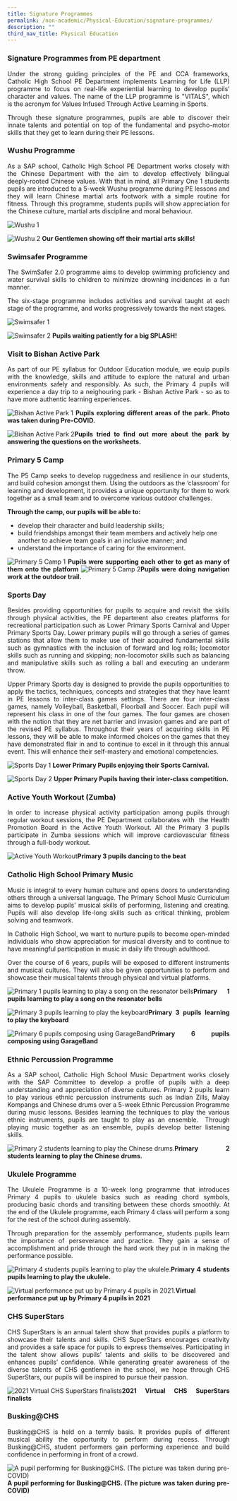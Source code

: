 ```yaml
---
title: Signature Programmes
permalink: /non-academic/Physical-Education/signature-programmes/
description: ""
third_nav_title: Physical Education
---
```

### Signature Programmes from PE department

<style>
p {text-align: justify;}
</style>

Under the strong guiding principles of the PE and CCA frameworks, Catholic High School PE Department implements Learning for Life (LLP) programme to focus on real-life experiential learning to develop pupils’ character and values. The name of the LLP programme is "VITALS", which is the acronym for Values Infused Through Active Learning in Sports.
  
Through these signature programmes, pupils are able to discover their innate talents and potential on top of the fundamental and psycho-motor skills that they get to learn during their PE lessons.

### Wushu Programme
  
As a SAP school, Catholic High School PE Department works closely with the Chinese Department with the aim to develop effectively bilingual deeply-rooted Chinese values. With that in mind, all Primary One 1 students pupils are introduced to a 5-week Wushu programme during PE lessons and they will learn Chinese martial arts footwork with a simple routine for fitness. Through this programme, students pupils will show appreciation for the Chinese culture, martial arts discipline and moral behaviour.

![Wushu 1](/images/Primary/PE/Wushu%201.jpg)

![Wushu 2](/images/Primary/PE/Wushu%202.jpg)
**Our Gentlemen showing off their martial arts skills!**

### Swimsafer Programme 

The SwimSafer 2.0 programme aims to develop swimming proficiency and water survival skills to children to minimize drowning incidences in a fun manner.
  
The six-stage programme includes activities and survival taught at each stage of the programme, and works progressively towards the next stages.

![Swimsafer 1](/images/Primary/PE/Swimsafer%201.jpg)

![Swimsafer 2](/images/Primary/PE/Swimsafer%202.jpg)
**Pupils waiting patiently for a big SPLASH!**

### Visit to Bishan Active Park   

As part of our PE syllabus for Outdoor Education module, we equip pupils with the knowledge, skills and attitude to explore the natural and urban environments safely and responsibly. As such, the Primary 4 pupils will experience a day trip to a neighouring park \- Bishan Active Park \- so as to have more authentic learning experiences.

![Bishan Active Park 1](/images/Primary/PE/Bishan%20Active%20Park%201.jpg)
**Pupils exploring different areas of the park. Photo was taken during Pre-COVID.**

![Bishan Active Park 2](/images/Primary/PE/Bishan%20Active%20Park%202.jpg)**Pupils tried to find out more about the park by answering the questions on the worksheets.**

### Primary 5 Camp 

The P5 Camp seeks to develop ruggedness and resilience in our students, and build cohesion amongst them. Using the outdoors as the ‘classroom’ for learning and development, it provides a unique opportunity for them to work together as a small team and to overcome various outdoor challenges.

**Through the camp, our pupils will be able to:**
- develop their character and build leadership skills;
- build friendships amongst their team members and actively help one another to achieve team goals in an inclusive manner; and
- understand the importance of caring for the environment.

![Primary 5 Camp 1](/images/Primary/PE/Primary%205%20Camp%201.jpg)
**Pupils were supporting each other to get as many of them onto the platform**
![Primary 5 Camp 2](/images/Primary/PE/Primary%205%20Camp%202.jpg)**Pupils were doing navigation work at the outdoor trail.**

### Sports Day 

Besides providing opportunities for pupils to acquire and revisit the skills through physical activities, the PE department also creates platforms for recreational participation such as Lower Primary Sports Carnival and Upper Primary Sports Day. Lower primary pupils will go through a series of games stations that allow them to make use of their acquired fundamental skills such as gymnastics with the inclusion of forward and log rolls; locomotor skills such as running and skipping; non-locomotor skills such as balancing and manipulative skills such as rolling a ball and executing an underarm throw.

Upper Primary Sports day is designed to provide the pupils opportunities to apply the tactics, techniques, concepts and strategies that they have learnt in PE lessons to inter-class games settings. There are four inter-class games, namely Volleyball, Basketball, Floorball and Soccer. Each pupil will represent his class in one of the four games. The four games are chosen with the notion that they are net barrier and invasion games and are part of the revised PE syllabus. Throughout their years of acquiring skills in PE lessons, they will be able to make informed choices on the games that they have demonstrated flair in and to continue to excel in it through this annual event. This will enhance their self-mastery and emotional competencies.

![Sports Day 1](/images/Primary/PE/Sports%20Day%201.jpg)
**Lower Primary Pupils enjoying their Sports Carnival.**

![Sports Day 2](/images/Primary/PE/Sports%20Day%202.jpg)
**Upper Primary Pupils having their inter-class competition.**

### Active Youth Workout (Zumba) 

In order to increase physical activity participation among pupils through regular workout sessions, the PE Department collaborates with  the Health Promotion Board in the Active Youth Workout. All the Primary 3 pupils participate in Zumba sessions which will improve cardiovascular fitness through a full-body workout.

![Active Youth Workout](/images/Primary/PE/Active%20Youth%20Workout.jpg)**Primary 3 pupils dancing to the beat**

### Catholic High School Primary Music

Music is integral to every human culture and opens doors to understanding others through a universal language. The Primary School Music Curriculum aims to develop pupils' musical skills of performing, listening and creating. Pupils will also develop life-long skills such as critical thinking, problem solving and teamwork. 

In Catholic High School, we want to nurture pupils to become open-minded individuals who show appreciation for musical diversity and to continue to have meaningful participation in music in daily life through adulthood. 

Over the course of 6 years, pupils will be exposed to different instruments and musical cultures. They will also be given opportunities to perform and showcase their musical talents through physical and virtual platforms.

![Primary 1 pupils learning to play a song on the resonator bells](/images/Primary/PE/Primary%201%20pupils%20learning%20to%20play%20a%20song%20on%20the%20resonator%20bells.png)**Primary 1 pupils learning to play a song on the resonator bells**

![Primary 3 pupils learning to play the keyboard](/images/Primary/PE/Primary%203%20pupils%20learning%20to%20play%20the%20keyboard.jpg)**Primary 3 pupils learning to play the keyboard**

![Primary 6 pupils composing using GarageBand](/images/Primary/PE/Primary%206%20pupils%20composing%20using%20GarageBand.png)**Primary 6 pupils composing using GarageBand**

### Ethnic Percussion Programme
  
As a SAP school, Catholic High School Music Department works closely with the SAP Committee to develop a profile of pupils with a deep understanding and appreciation of diverse cultures. Primary 2 pupils learn to play various ethnic percussion instruments such as Indian Zills, Malay Kompangs and Chinese drums over a 5-week Ethnic Percussion Programme during music lessons. Besides learning the techniques to play the various ethnic instruments, pupils are taught to play as an ensemble.  Through playing music together as an ensemble, pupils develop better listening skills.

![Primary 2 students learning to play the Chinese drums.](/images/Primary/PE/Primary%202%20students%20learning%20to%20play%20the%20Chinese%20drums.jpg)**Primary 2 students learning to play the Chinese drums.**

### Ukulele Programme 

The Ukulele Programme is a 10-week long programme that introduces Primary 4 pupils to ukulele basics such as reading chord symbols, producing basic chords and transiting between these chords smoothly. At the end of the Ukulele programme, each Primary 4 class will perform a song for the rest of the school during assembly. 
  
Through preparation for the assembly performance, students pupils learn the importance of perseverance and practice. They gain a sense of accomplishment and pride through the hard work they put in in making the performance possible.

![Primary 4 students pupils learning to play the ukulele.](/images/Primary/PE/Primary%204%20students%20pupils%20learning%20to%20play%20the%20ukulele.png)**Primary 4 students pupils learning to play the ukulele.**

![Virtual performance put up by Primary 4 pupils in 2021.](/images/Primary/PE/Virtual-performance-put-up-by-Primary-4-pupils-in-2021_A.jpg)**Virtual performance put up by Primary 4 pupils in 2021**

### CHS SuperStars 

CHS SuperStars is an annual talent show that provides pupils a platform to showcase their talents and skills. CHS SuperStars encourages creativity and provides a safe space for pupils to express themselves. Participating in the talent show allows pupils’ talents and skills to be discovered and enhances pupils’ confidence. While generating greater awareness of the diverse talents of CHS gentlemen in the school, we hope through CHS SuperStars, our pupils will be inspired to pursue their passion.

![2021 Virtual CHS SuperStars finalists](/images/Primary/PE/2021%20Virtual%20CHS%20SuperStars%20finalists.png)**2021 Virtual CHS SuperStars finalists**

### Busking@CHS 

Busking@CHS is held on a termly basis. It provides pupils of different musical ability the opportunity to perform during recess. Through Busking@CHS, student performers gain performing experience and build confidence in performing in front of a crowd.

![A pupil performing for Busking@CHS. (The picture was taken during pre-COVID)](/images/Primary/PE/A%20pupil%20performing%20for%20Busking@CHS.png)**A pupil performing for Busking@CHS. (The picture was taken during pre-COVID)**